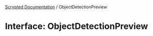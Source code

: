 [Scrypted Documentation](../globals.md) / ObjectDetectionPreview

# Interface: ObjectDetectionPreview
